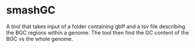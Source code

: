 # smashGC
A tool that takes input of a folder containing gbff and a tsv file describing the BGC regions within a genome. The tool then find the GC content of the BGC vs the whole genome. 
